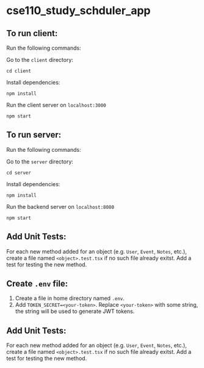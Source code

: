 # cse110_study_schduler_app

To run client:
---
Run the following commands:

Go to the `client` directory:
```
cd client
```

Install dependencies:
```
npm install
```

Run the client server on `localhost:3000`
```
npm start
```

To run server:
---
Run the following commands:

Go to the `server` directory:
```
cd server
```

Install dependencies:
```
npm install
```

Run the backend server on `localhost:8080`
```
npm start
```

Add Unit Tests:
---
For each new method added for an object (e.g. `User`, `Event`, `Notes`, etc.), create a file named `<object>.test.tsx` if no such file already exitst. Add a test for testing the new method.

Create `.env` file:
---

1. Create a file in home directory named `.env`.
2. Add `TOKEN_SECRET=<your-token>`. Replace `<your-token>` with some string, the string will be used to generate JWT tokens.

Add Unit Tests:
---
For each new method added for an object (e.g. `User`, `Event`, `Notes`, etc.), create a file named `<object>.test.tsx` if no such file already exitst. Add a test for testing the new method.